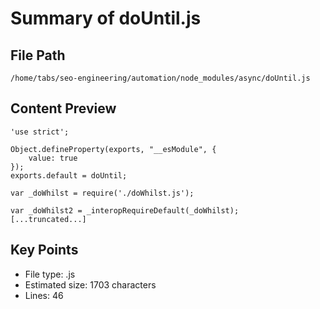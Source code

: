 # Summary of doUntil.js
  
## File Path
`/home/tabs/seo-engineering/automation/node_modules/async/doUntil.js`

## Content Preview
```
'use strict';

Object.defineProperty(exports, "__esModule", {
    value: true
});
exports.default = doUntil;

var _doWhilst = require('./doWhilst.js');

var _doWhilst2 = _interopRequireDefault(_doWhilst);
[...truncated...]
```

## Key Points
- File type: .js
- Estimated size: 1703 characters
- Lines: 46
